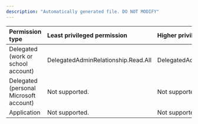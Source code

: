 ```yaml
---
description: "Automatically generated file. DO NOT MODIFY"
---
```


|Permission type|Least privileged permission|Higher privileged permissions|
|:---|:---|:---|
|Delegated (work or school account)|DelegatedAdminRelationship.Read.All|DelegatedAdminRelationship.ReadWrite.All|
|Delegated (personal Microsoft account)|Not supported.|Not supported.|
|Application|Not supported.|Not supported.|

